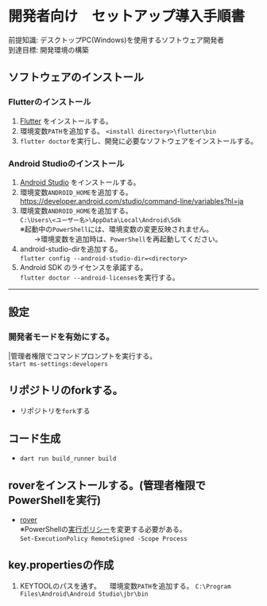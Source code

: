 # 開発者向け　セットアップ導入手順書

前提知識: デスクトップPC(Windows)を使用するソフトウェア開発者  
到達目標: 開発環境の構築  

## ソフトウェアのインストール
### Flutterのインストール
1. [Flutter](https://docs.flutter.dev/get-started/install/windows) をインストールする。
1.  環境変数`PATH`を追加する。 
   `<install directory>\flutter\bin`
1. `flutter doctor`を実行し、開発に必要なソフトウェアをインストールする。

### Android Studioのインストール
1. [Android Studio](https://docs.flutter.dev/get-started/install/windows#android-setup) をインストールする。
1. 環境変数`ANDROID_HOME`を追加する。  
https://developer.android.com/studio/command-line/variables?hl=ja
1. 環境変数`ANDROID_HOME`を追加する。  
`C:\Users\<ユーザー名>\AppData\Local\Android\Sdk`  
  ※起動中の`PowerShell`には、環境変数の変更反映されません。  
　　→環境変数を追加時は、`PowerShell`を再起動してください。
1. android-studio-dirを追加する。  
 `flutter config --android-studio-dir=<directory>`
1. Android SDK のライセンスを承諾する。  
   `flutter doctor --android-licenses`を実行する。

---

## 設定
### 開発者モードを有効にする。
|管理者権限でコマンドプロンプトを実行する。  
`start ms-settings:developers`

## リポジトリのforkする。
- リポジトリを`fork`する
## コード生成
- `dart run build_runner build`
## roverをインストールする。(管理者権限でPowerShellを実行)
- [rover](https://www.apollographql.com/docs/rover/getting-started/#windows-powershell-installer)  
※PowerShellの[実行ポリシー](https://learn.microsoft.com/ja-jp/powershell/module/microsoft.powershell.core/about/about_execution_policies)を変更する必要がある。  
  `Set-ExecutionPolicy RemoteSigned -Scope Process`

## key.propertiesの作成
1. KEYTOOLのパスを通す。
　環境変数`PATH`を追加する。 
`C:\Program Files\Android\Android Studio\jbr\bin`


